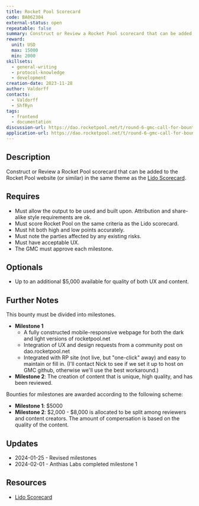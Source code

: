 ```yaml
---
title: Rocket Pool Scorecard
code: BA062304
external-status: open
repeatable: false
summary: Construct or Review a Rocket Pool scorecard that can be added to the Rocket Pool website (or similar) in the same theme as the [Lido Scorecard](https://lido.fi/scorecard).
reward:
  unit: USD
  max: 15000
  min: 2000
skillsets:
  - general-writing
  - protocol-knowledge
  - development
creation-date: 2023-11-28
author: Valdorff
contacts:
  - Valdorff
  - ShfRyn
tags: 
  - frontend
  - documentation
discussion-url: https://dao.rocketpool.net/t/round-6-gmc-call-for-bounty-applications-deadline-is-november-11/2263/5
application-url: https://dao.rocketpool.net/t/round-6-gmc-call-for-bounty-applications-deadline-is-november-11/2263/5
---
```


## Description

Construct or Review a Rocket Pool scorecard that can be added to the Rocket Pool website (or similar) in the same theme as the [Lido Scorecard](https://lido.fi/scorecard).

## Requires
* Must allow the output to be used and built upon. Attribution and share-alike style requirements are ok.
* Must score Rocket Pool on the same criteria as the Lido scorecard.
* Must hit both high and low points accurately.
* Must note the parties affected by any existing risks.
* Must have acceptable UX.
* The GMC must approve each milestone.

## Optionals
* Up to an additional $5,000 available for quality of both UX and content.

## Further Notes

This bounty must be divided into milestones.

* **Milestone 1**
  * A fully constructed mobile-responsive webpage for both the dark and light versions of rocketpool.net
  * Integration of UX and design requests from a community post on dao.rocketpool.net
  * Integrated with RP site (not live, but "one-click" away) and easy to maintain or fill in. (I'll contact Nick to see if we set it up to host on GMC github, otherwise we'll use the best workaround.)
* **Milestone 2**: The creation of content that is unique, high quality, and has been reviewed.

Bounties for milestones are awarded according to the following scheme:
* **Milestone 1**: $5000
* **Milestone 2**: $2,000 - $8,000 is allocated to be split among reviewers and content creators. The amount of compensation is based on the quality of the content.

## Updates

* 2024-01-25 - Revised milestones
* 2024-02-01 - Anthias Labs completed milestone 1

## Resources
* [Lido Scorecard](https://lido.fi/scorecard)